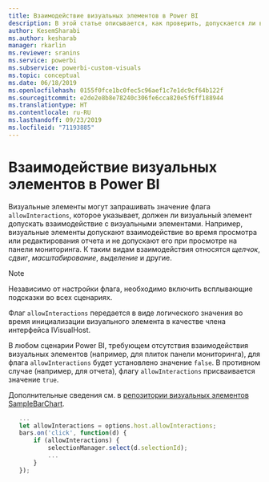 ```yaml
---
title: Взаимодействие визуальных элементов в Power BI
description: В этой статье описывается, как проверить, допускается ли взаимодействие визуальных элементов в Power BI.
author: KesemSharabi
ms.author: kesharab
manager: rkarlin
ms.reviewer: sranins
ms.service: powerbi
ms.subservice: powerbi-custom-visuals
ms.topic: conceptual
ms.date: 06/18/2019
ms.openlocfilehash: 0155f0fce1bc0fec5c96aef1c7e1dc9cf64b122f
ms.sourcegitcommit: e2de2e8b8e78240c306fe6cca820e5f6ff188944
ms.translationtype: HT
ms.contentlocale: ru-RU
ms.lasthandoff: 09/23/2019
ms.locfileid: "71193885"
---
```

# <a name="visual-interactions-in-power-bi-visuals"></a>Взаимодействие визуальных элементов в Power BI

Визуальные элементы могут запрашивать значение флага `allowInteractions`, которое указывает, должен ли визуальный элемент допускать взаимодействие с визуальными элементами. Например, визуальные элементы допускают взаимодействие во время просмотра или редактирования отчета и не допускают его при просмотре на панели мониторинга. К таким видам взаимодействия относятся *щелчок*, *сдвиг*, *масштабирование*, *выделение* и другие. 

> [!NOTE]
> Независимо от настройки флага, необходимо включить всплывающие подсказки во всех сценариях.

Флаг `allowInteractions` передается в виде логического значения во время инициализации визуального элемента в качестве члена интерфейса IVisualHost.

В любом сценарии Power BI, требующем отсутствия взаимодействия визуальных элементов (например, для плиток панели мониторинга), для флага `allowInteractions` будет установлено значение `false`. В противном случае (например, для отчета), флагу `allowInteractions` присваивается значение `true`.

Дополнительные сведения см. в [репозитории визуальных элементов SampleBarChart](https://github.com/Microsoft/PowerBI-visuals-sampleBarChart/commit/59a47935d8f5272ce145fe804193599ddb7e2001).

```typescript
   ...
   let allowInteractions = options.host.allowInteractions;
   bars.on('click', function(d) {
       if (allowInteractions) {
           selectionManager.select(d.selectionId);
           ...
       }
   });
```
